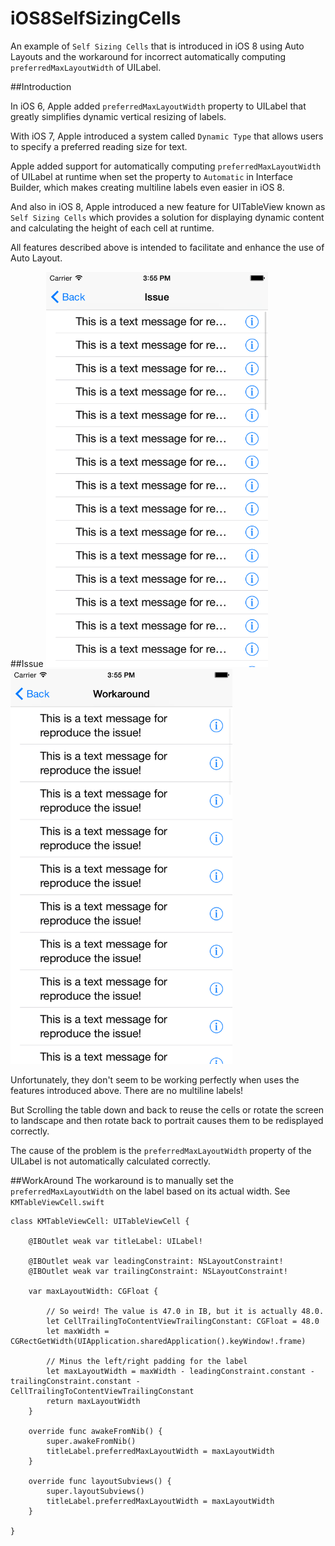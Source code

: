 iOS8SelfSizingCells
============

An example of `Self Sizing Cells` that is introduced in iOS 8 using Auto Layouts and the workaround for incorrect automatically computing `preferredMaxLayoutWidth` of UILabel.

##Introduction

In iOS 6, Apple added `preferredMaxLayoutWidth` property to UILabel that greatly simplifies dynamic vertical resizing of labels.

With iOS 7, Apple introduced a system called `Dynamic Type` that allows users to specify a preferred reading size for text.

Apple added support for automatically computing `preferredMaxLayoutWidth` of UILabel at runtime when set the property to `Automatic` in Interface Builder, which makes creating multiline labels even easier in iOS 8. 

And also in iOS 8, Apple introduced a new feature for UITableView known as `Self Sizing Cells` which provides a solution for displaying dynamic content and calculating the height of each cell at runtime.

All features described above is intended to facilitate and enhance the use of Auto Layout.

##Issue
<img src="https://raw.githubusercontent.com/MoZhouqi/iOS8SelfSizingCells/master/Screenshots/Issue.png" width="355"/>
<img src="https://raw.githubusercontent.com/MoZhouqi/iOS8SelfSizingCells/master/Screenshots/Workaround.png" width="355"/>

Unfortunately, they don't seem to be working perfectly when uses the features introduced above. There are no multiline labels!

But Scrolling the table down and back to reuse the cells or rotate the screen to landscape and then rotate back to portrait causes them to be redisplayed correctly.

The cause of the problem is the `preferredMaxLayoutWidth` property of the UILabel is not automatically calculated correctly. 


##WorkAround
The workaround is to manually set the `preferredMaxLayoutWidth` on the label based on its actual width. See `KMTableViewCell.swift`
```
class KMTableViewCell: UITableViewCell {
    
    @IBOutlet weak var titleLabel: UILabel!
    
    @IBOutlet weak var leadingConstraint: NSLayoutConstraint!
    @IBOutlet weak var trailingConstraint: NSLayoutConstraint!
    
    var maxLayoutWidth: CGFloat {
        
        // So weird! The value is 47.0 in IB, but it is actually 48.0.
        let CellTrailingToContentViewTrailingConstant: CGFloat = 48.0
        let maxWidth = CGRectGetWidth(UIApplication.sharedApplication().keyWindow!.frame)
        
        // Minus the left/right padding for the label
        let maxLayoutWidth = maxWidth - leadingConstraint.constant - trailingConstraint.constant - CellTrailingToContentViewTrailingConstant
        return maxLayoutWidth
    }
    
    override func awakeFromNib() {
        super.awakeFromNib()
        titleLabel.preferredMaxLayoutWidth = maxLayoutWidth
    }
    
    override func layoutSubviews() {
        super.layoutSubviews()
        titleLabel.preferredMaxLayoutWidth = maxLayoutWidth
    }
    
}
```
